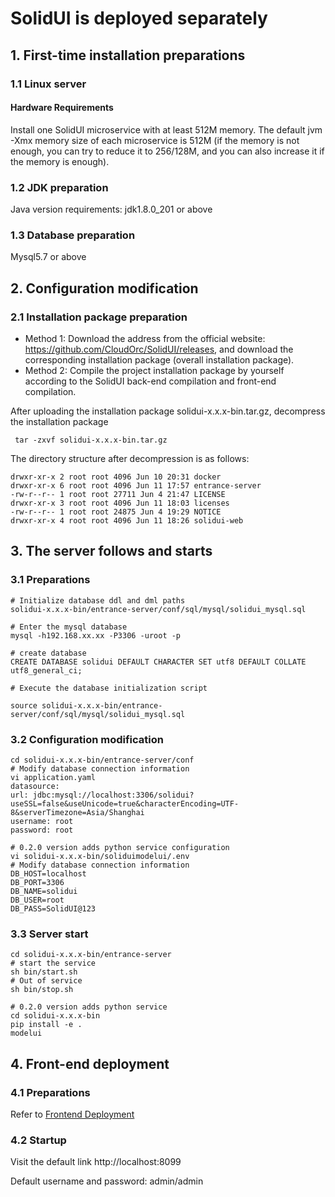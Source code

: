 # SolidUI is deployed separately

## 1. First-time installation preparations
### 1.1 Linux server

#### Hardware Requirements
Install one SolidUI microservice with at least 512M memory. The default jvm -Xmx memory size of each microservice is 512M (if the memory is not enough, you can try to reduce it to 256/128M, and you can also increase it if the memory is enough).

### 1.2 JDK preparation

Java version requirements: jdk1.8.0_201 or above

### 1.3 Database preparation

Mysql5.7 or above


## 2. Configuration modification
### 2.1 Installation package preparation

* Method 1: Download the address from the official website: https://github.com/CloudOrc/SolidUI/releases, and download the corresponding installation package (overall installation package).
* Method 2: Compile the project installation package by yourself according to the SolidUI back-end compilation and front-end compilation.

After uploading the installation package solidui-x.x.x-bin.tar.gz, decompress the installation package
```shell script
 tar -zxvf solidui-x.x.x-bin.tar.gz
```

The directory structure after decompression is as follows:
```shell script
drwxr-xr-x 2 root root 4096 Jun 10 20:31 docker
drwxr-xr-x 6 root root 4096 Jun 11 17:57 entrance-server
-rw-r--r-- 1 root root 27711 Jun 4 21:47 LICENSE
drwxr-xr-x 3 root root 4096 Jun 11 18:03 licenses
-rw-r--r-- 1 root root 24875 Jun 4 19:29 NOTICE
drwxr-xr-x 4 root root 4096 Jun 11 18:26 solidui-web
```

## 3. The server follows and starts

### 3.1 Preparations

```
# Initialize database ddl and dml paths
solidui-x.x.x-bin/entrance-server/conf/sql/mysql/solidui_mysql.sql

# Enter the mysql database
mysql -h192.168.xx.xx -P3306 -uroot -p

# create database
CREATE DATABASE solidui DEFAULT CHARACTER SET utf8 DEFAULT COLLATE utf8_general_ci;

# Execute the database initialization script

source solidui-x.x.x-bin/entrance-server/conf/sql/mysql/solidui_mysql.sql

```
### 3.2 Configuration modification

```
cd solidui-x.x.x-bin/entrance-server/conf
# Modify database connection information
vi application.yaml
datasource:
url: jdbc:mysql://localhost:3306/solidui?useSSL=false&useUnicode=true&characterEncoding=UTF-8&serverTimezone=Asia/Shanghai
username: root
password: root

# 0.2.0 version adds python service configuration
vi solidui-x.x.x-bin/soliduimodelui/.env
# Modify database connection information
DB_HOST=localhost
DB_PORT=3306
DB_NAME=solidui
DB_USER=root
DB_PASS=SolidUI@123

```

### 3.3 Server start

```shell script
cd solidui-x.x.x-bin/entrance-server
# start the service
sh bin/start.sh
# Out of service
sh bin/stop.sh

# 0.2.0 version adds python service
cd solidui-x.x.x-bin
pip install -e .
modelui
```

## 4. Front-end deployment

### 4.1 Preparations

Refer to [Frontend Deployment](../FrontEendDeployment/DEPLOY_WEB.md)

### 4.2 Startup

Visit the default link http://localhost:8099

Default username and password: admin/admin


